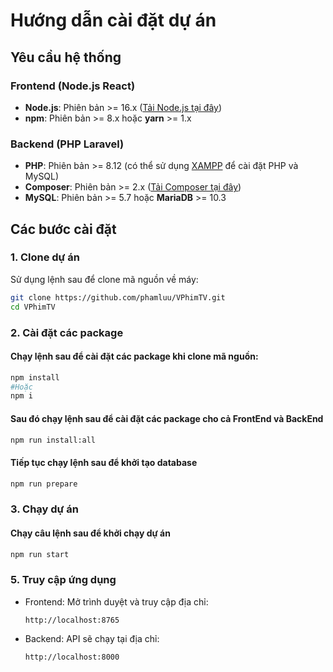 # Hướng dẫn cài đặt dự án

## Yêu cầu hệ thống
### Frontend (Node.js React)
- **Node.js**: Phiên bản >= 16.x ([Tải Node.js tại đây](https://nodejs.org/))
- **npm**: Phiên bản >= 8.x hoặc **yarn** >= 1.x

### Backend (PHP Laravel)
- **PHP**: Phiên bản >= 8.12 (có thể sử dụng [XAMPP](https://www.apachefriends.org/index.html) để cài đặt PHP và MySQL)
- **Composer**: Phiên bản >= 2.x ([Tải Composer tại đây](https://getcomposer.org/))
- **MySQL**: Phiên bản >= 5.7 hoặc **MariaDB** >= 10.3

## Các bước cài đặt

### 1. **Clone dự án**
Sử dụng lệnh sau để clone mã nguồn về máy:
```bash
git clone https://github.com/phamluu/VPhimTV.git
cd VPhimTV
```

### 2. **Cài đặt các package**

#### Chạy lệnh sau để cài đặt các package khi clone mã nguồn:
```bash
npm install
#Hoặc
npm i
```

#### Sau đó chạy lệnh sau để cài đặt các package cho cả FrontEnd và BackEnd
```bash
npm run install:all
```

#### Tiếp tục chạy lệnh sau để khởi tạo database
```bash
npm run prepare
```

### 3. **Chạy dự án**

#### Chạy câu lệnh sau để khởi chạy dự án
```bash
npm run start
```

### 5. **Truy cập ứng dụng**
- Frontend: Mở trình duyệt và truy cập địa chỉ:
    ```
    http://localhost:8765
    ```
- Backend: API sẽ chạy tại địa chỉ:
    ```
    http://localhost:8000
    ```
